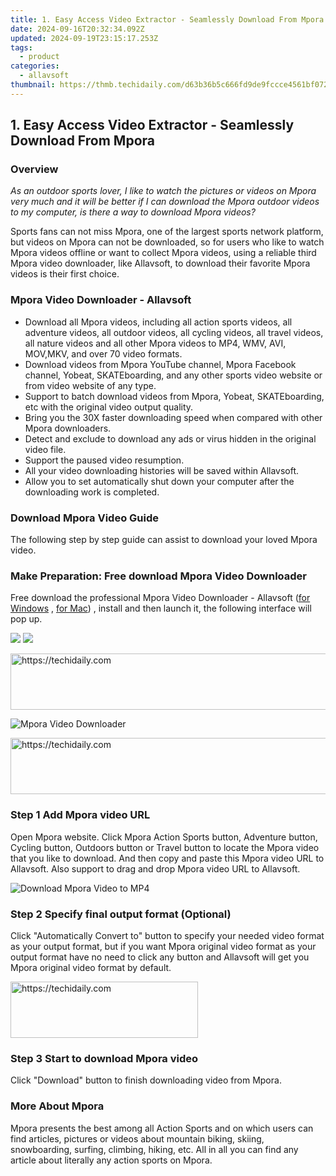 ```yaml
---
title: 1. Easy Access Video Extractor - Seamlessly Download From Mpora
date: 2024-09-16T20:32:34.092Z
updated: 2024-09-19T23:15:17.253Z
tags:
  - product
categories:
  - allavsoft
thumbnail: https://thmb.techidaily.com/d63b36b5c666fd9de9fccce4561bf07299ad84d3949b489b0214f6877268e346.png
---
```


## 1. Easy Access Video Extractor - Seamlessly Download From Mpora

### Overview

_As an outdoor sports lover, I like to watch the pictures or videos on Mpora very much and it will be better if I can download the Mpora outdoor videos to my computer, is there a way to download Mpora videos?_

Sports fans can not miss Mpora, one of the largest sports network platform, but videos on Mpora can not be downloaded, so for users who like to watch Mpora videos offline or want to collect Mpora videos, using a reliable third Mpora video downloader, like Allavsoft, to download their favorite Mpora videos is their first choice.

### Mpora Video Downloader - Allavsoft

* Download all Mpora videos, including all action sports videos, all adventure videos, all outdoor videos, all cycling videos, all travel videos, all nature videos and all other Mpora videos to MP4, WMV, AVI, MOV,MKV, and over 70 video formats.
* Download videos from Mpora YouTube channel, Mpora Facebook channel, Yobeat, SKATEboarding, and any other sports video website or from video website of any type.
* Support to batch download videos from Mpora, Yobeat, SKATEboarding, etc with the original video output quality.
* Bring you the 30X faster downloading speed when compared with other Mpora downloaders.
* Detect and exclude to download any ads or virus hidden in the original video file.
* Support the paused video resumption.
* All your video downloading histories will be saved within Allavsoft.
* Allow you to set automatically shut down your computer after the downloading work is completed.

### Download Mpora Video Guide

The following step by step guide can assist to download your loved Mpora video.

### Make Preparation: Free download Mpora Video Downloader

Free download the professional Mpora Video Downloader - Allavsoft ([for Windows](https://tools.techidaily.com/allavsoft/products/) , [for Mac](https://tools.techidaily.com/allavsoft/products/)) , install and then launch it, the following interface will pop up.

[![](https://www.allavsoft.com/how-to/../images/how-to/free-download-win.jpg)](https://tools.techidaily.com/allavsoft/products/) [![](https://www.allavsoft.com/how-to/../images/how-to/free-download-mac.jpg)](https://tools.techidaily.com/allavsoft/products/)

<!-- affiliate ads begin -->
<a href="https://appsumo.8odi.net/c/5597632/2137394/7443" target="_top" id="2137394">
  <img src="//a.impactradius-go.com/display-ad/7443-2137394" border="0" alt="https://techidaily.com" width="600" height="90"/>
</a>
<img height="0" width="0" src="https://appsumo.8odi.net/i/5597632/2137394/7443" style="position:absolute;visibility:hidden;" border="0" />
<!-- affiliate ads end -->

![Mpora Video Downloader](https://www.allavsoft.com/how-to/../images/allavsoft/screen-shot-600.jpg)

<!-- affiliate ads begin -->
<a href="https://unicoeye.pxf.io/c/5597632/2134221/18498" target="_top" id="2134221">
  <img src="//a.impactradius-go.com/display-ad/18498-2134221" border="0" alt="https://techidaily.com" width="728" height="90"/>
</a>
<img height="0" width="0" src="https://unicoeye.pxf.io/i/5597632/2134221/18498" style="position:absolute;visibility:hidden;" border="0" />
<!-- affiliate ads end -->

### Step 1 Add Mpora video URL

Open Mpora website. Click Mpora Action Sports button, Adventure button, Cycling button, Outdoors button or Travel button to locate the Mpora video that you like to download. And then copy and paste this Mpora video URL to Allavsoft. Also support to drag and drop Mpora video URL to Allavsoft.

![Download Mpora Video to MP4](https://www.allavsoft.com/how-to/../images/how-to/download-rtmp-video/download-rtmp-video.jpg)

### Step 2 Specify final output format (Optional)

Click "Automatically Convert to" button to specify your needed video format as your output format, but if you want Mpora original video format as your output format have no need to click any button and Allavsoft will get you Mpora original video format by default.

<!-- affiliate ads begin -->
<a href="https://aligracehair.sjv.io/c/5597632/1925544/19272" target="_top" id="1925544">
  <img src="//a.impactradius-go.com/display-ad/19272-1925544" border="0" alt="https://techidaily.com" width="300" height="90"/>
</a>
<img height="0" width="0" src="https://aligracehair.sjv.io/i/5597632/1925544/19272" style="position:absolute;visibility:hidden;" border="0" />
<!-- affiliate ads end -->

### Step 3 Start to download Mpora video

Click "Download" button to finish downloading video from Mpora.

### More About Mpora

Mpora presents the best among all Action Sports and on which users can find articles, pictures or videos about mountain biking, skiing, snowboarding, surfing, climbing, hiking, etc. All in all you can find any article about literally any action sports on Mpora.

<ins class="adsbygoogle"
     style="display:block"
     data-ad-format="autorelaxed"
     data-ad-client="ca-pub-7571918770474297"
     data-ad-slot="1223367746"></ins>

<ins class="adsbygoogle"
     style="display:block"
     data-ad-client="ca-pub-7571918770474297"
     data-ad-slot="8358498916"
     data-ad-format="auto"
     data-full-width-responsive="true"></ins>
